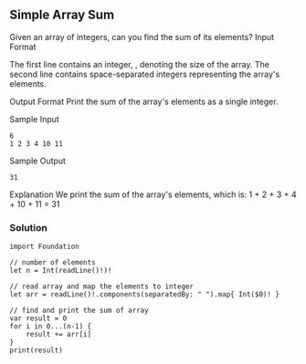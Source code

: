 ## Simple Array Sum

Given an array of  integers, can you find the sum of its elements?
Input Format

The first line contains an integer, , denoting the size of the array. 
The second line contains  space-separated integers representing the array's elements.

Output Format
Print the sum of the array's elements as a single integer.

Sample Input
```
6
1 2 3 4 10 11
```

Sample Output
```
31
```

Explanation
We print the sum of the array's elements, which is: 1 + 2 + 3 + 4 + 10 + 11 = 31


### Solution

```
import Foundation

// number of elements
let n = Int(readLine()!)!

// read array and map the elements to integer
let arr = readLine()!.components(separatedBy: " ").map{ Int($0)! }

// find and print the sum of array
var result = 0
for i in 0...(n-1) {
    result += arr[i]
}
print(result)
```
